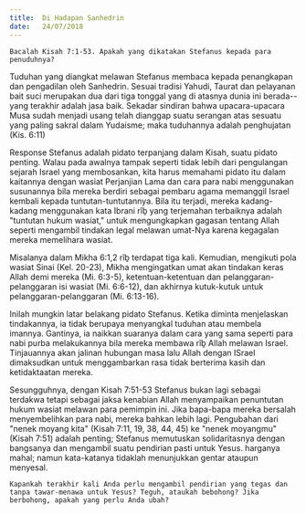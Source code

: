 ```yaml
---
title:  Di Hadapan Sanhedrin
date:   24/07/2018
---
```


`Bacalah Kisah 7:1-53. Apakah yang dikatakan Stefanus kepada para penuduhnya?`

Tuduhan yang diangkat melawan Stefanus membaca kepada penangkapan dan pengadilan oleh Sanhedrin. Sesuai tradisi Yahudi, Taurat dan pelayanan bait suci merupakan dua dari tiga tonggal yang di atasnya dunia ini berada--yang terakhir adalah jasa baik. Sekadar sindiran bahwa upacara-upacara Musa sudah menjadi usang telah dianggap suatu serangan atas sesuatu yang paling sakral dalam Yudaisme; maka tuduhannya adalah penghujatan (Kis. 6:11)

Response Stefanus adalah pidato terpanjang dalam Kisah, suatu pidato penting. Walau pada awalnya tampak seperti tidak lebih dari pengulangan sejarah Israel yang membosankan, kita harus memahami pidato itu dalam kaitannya dengan wasiat Perjanjian Lama dan cara para nabi menggunakan susunannya bila mereka berdiri sebagai pembaru agama memanggil Israel kembali kepada tuntutan-tuntutannya. Bila itu terjadi, mereka kadang-kadang menggunakan kata Ibrani rîḇ yang terjemahan terbaiknya adalah "tuntutan hukum wasiat," untuk mengungkapkan gagasan tentang Allah seperti mengambil tindakan legal melawan umat-Nya karena kegagalan mereka memelihara wasiat.

Misalanya dalam Mikha 6:1,2 rîḇ terdapat tiga kali. Kemudian, mengikuti pola wasiat Sinai (Kel. 20-23), Mikha mengingatkan umat akan tindakan keras Allah demi mereka (Mi. 6:3-5), ketentuan-ketentuan dan pelanggaran-pelanggaran isi wasiat (Mi. 6:6-12), dan akhirnya kutuk-kutuk untuk pelanggaran-pelanggaran (Mi. 6:13-16).

Inilah mungkin latar belakang pidato Stefanus. Ketika diminta menjelaskan tindakannya, ia tidak berupaya menyangkal tuduhan atau membela imannya. Gantinya, ia naikkan suaranya dalam cara yang sama seperti para nabi purba melakukannya bila mereka membawa rîḇ Allah melawan Israel. Tinjauannya akan jalinan hubungan masa lalu Allah dengan ISrael dimaksudkan untuk menggambarkan rasa tidak berterima kasih dan ketidaktaatan mereka.

Sesungguhnya, dengan Kisah 7:51-53 Stefanus bukan lagi sebagai terdakwa tetapi sebagai jaksa kenabian Allah menyampaikan penuntutan hukum wasiat melawan para pemimpin ini. Jika bapa-bapa mereka bersalah menyembelihkan para nabi, mereka bahkan lebih lagi. Pengubahan dari "nenek moyang kita" (Kisah 7:11, 19, 38, 44, 45) ke "nenek moyangmu" (Kisah 7:51) adalah penting; Stefanus memutuskan solidaritasnya dengan bangsanya dan mengambil suatu pendirian pasti untuk Yesus. harganya mahal; namun kata-katanya tidaklah menunjukkan gentar ataupun menyesal.

`Kapankah terakhir kali Anda perlu mengambil pendirian yang tegas dan tanpa tawar-menawa untuk Yesus? Teguh, ataukah bebohong? Jika berbohong, apakah yang perlu Anda ubah?`